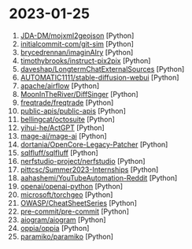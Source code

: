 # 2023-01-25

1. [JDA-DM/mojxml2geojson](https://github.com/JDA-DM/mojxml2geojson "法務省登記所備付地図データ（地図XML）をGeoJSONに変換するコンバータ") [Python]
2. [initialcommit-com/git-sim](https://github.com/initialcommit-com/git-sim "Visually simulate Git operations in your own repos with a single terminal command.") [Python]
3. [brycedrennan/imaginAIry](https://github.com/brycedrennan/imaginAIry "AI imagined images. Pythonic generation of stable diffusion images.") [Python]
4. [timothybrooks/instruct-pix2pix](https://github.com/timothybrooks/instruct-pix2pix "") [Python]
5. [daveshap/LongtermChatExternalSources](https://github.com/daveshap/LongtermChatExternalSources "GPT-3 chatbot with long-term memory and external sources") [Python]
6. [AUTOMATIC1111/stable-diffusion-webui](https://github.com/AUTOMATIC1111/stable-diffusion-webui "Stable Diffusion web UI") [Python]
7. [apache/airflow](https://github.com/apache/airflow "Apache Airflow - A platform to programmatically author, schedule, and monitor workflows") [Python]
8. [MoonInTheRiver/DiffSinger](https://github.com/MoonInTheRiver/DiffSinger "DiffSinger: Singing Voice Synthesis via Shallow Diffusion Mechanism (SVS & TTS); AAAI 2022; Official code") [Python]
9. [freqtrade/freqtrade](https://github.com/freqtrade/freqtrade "Free, open source crypto trading bot") [Python]
10. [public-apis/public-apis](https://github.com/public-apis/public-apis "A collective list of free APIs") [Python]
11. [bellingcat/octosuite](https://github.com/bellingcat/octosuite "Advanced Github OSINT Framework") [Python]
12. [yihui-he/ActGPT](https://github.com/yihui-he/ActGPT "chatbot does what you ask, like open Google search, post a Tweet, etc.") [Python]
13. [mage-ai/mage-ai](https://github.com/mage-ai/mage-ai "🧙 The modern replacement for Airflow. Build, run, and manage data pipelines for integrating and transforming data.") [Python]
14. [dortania/OpenCore-Legacy-Patcher](https://github.com/dortania/OpenCore-Legacy-Patcher "Experience macOS just like before") [Python]
15. [sqlfluff/sqlfluff](https://github.com/sqlfluff/sqlfluff "A modular SQL linter and auto-formatter with support for multiple dialects and templated code.") [Python]
16. [nerfstudio-project/nerfstudio](https://github.com/nerfstudio-project/nerfstudio "A collaboration friendly studio for NeRFs") [Python]
17. [pittcsc/Summer2023-Internships](https://github.com/pittcsc/Summer2023-Internships "Collection of Summer 2023 tech internships!") [Python]
18. [aahashemi/YouTubeAutomation-Reddit](https://github.com/aahashemi/YouTubeAutomation-Reddit "") [Python]
19. [openai/openai-python](https://github.com/openai/openai-python "The OpenAI Python library provides convenient access to the OpenAI API from applications written in the Python language.") [Python]
20. [microsoft/torchgeo](https://github.com/microsoft/torchgeo "TorchGeo: datasets, samplers, transforms, and pre-trained models for geospatial data") [Python]
21. [OWASP/CheatSheetSeries](https://github.com/OWASP/CheatSheetSeries "The OWASP Cheat Sheet Series was created to provide a concise collection of high value information on specific application security topics.") [Python]
22. [pre-commit/pre-commit](https://github.com/pre-commit/pre-commit "A framework for managing and maintaining multi-language pre-commit hooks.") [Python]
23. [aiogram/aiogram](https://github.com/aiogram/aiogram "Is a pretty simple and fully asynchronous framework for Telegram Bot API written in Python 3.7 with asyncio and aiohttp.") [Python]
24. [oppia/oppia](https://github.com/oppia/oppia "A free, online learning platform to make quality education accessible for all.") [Python]
25. [paramiko/paramiko](https://github.com/paramiko/paramiko "The leading native Python SSHv2 protocol library.") [Python]
